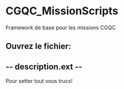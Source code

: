 # CGQC_MissionScripts

Framework de base pour les missions CGQC

Ouvrez le fichier: 	
---------------------
-- description.ext --
---------------------
Pour setter tout vous trucs!
